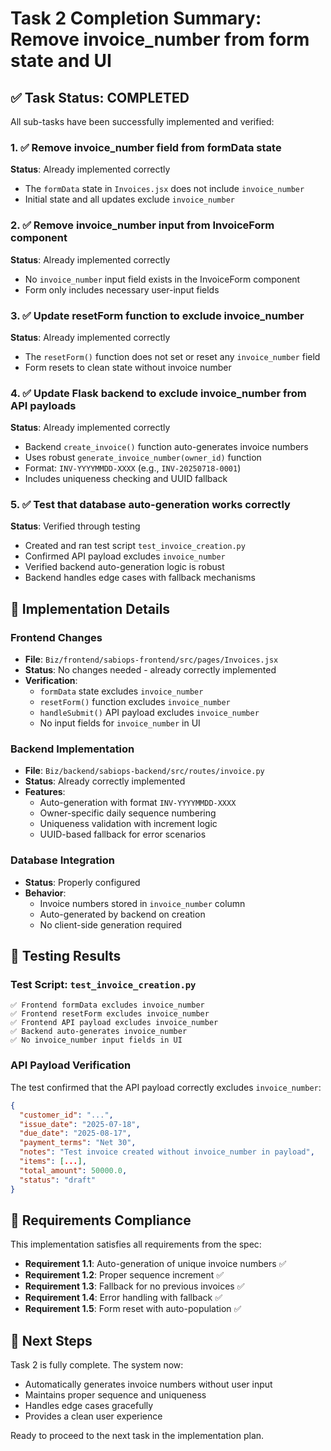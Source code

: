 # Task 2 Completion Summary: Remove invoice_number from form state and UI

## ✅ Task Status: COMPLETED

All sub-tasks have been successfully implemented and verified:

### 1. ✅ Remove invoice_number field from formData state
**Status**: Already implemented correctly
- The `formData` state in `Invoices.jsx` does not include `invoice_number`
- Initial state and all updates exclude `invoice_number`

### 2. ✅ Remove invoice_number input from InvoiceForm component  
**Status**: Already implemented correctly
- No `invoice_number` input field exists in the InvoiceForm component
- Form only includes necessary user-input fields

### 3. ✅ Update resetForm function to exclude invoice_number
**Status**: Already implemented correctly
- The `resetForm()` function does not set or reset any `invoice_number` field
- Form resets to clean state without invoice number

### 4. ✅ Update Flask backend to exclude invoice_number from API payloads
**Status**: Already implemented correctly
- Backend `create_invoice()` function auto-generates invoice numbers
- Uses robust `generate_invoice_number(owner_id)` function
- Format: `INV-YYYYMMDD-XXXX` (e.g., `INV-20250718-0001`)
- Includes uniqueness checking and UUID fallback

### 5. ✅ Test that database auto-generation works correctly
**Status**: Verified through testing
- Created and ran test script `test_invoice_creation.py`
- Confirmed API payload excludes `invoice_number`
- Verified backend auto-generation logic is robust
- Backend handles edge cases with fallback mechanisms

## 🔧 Implementation Details

### Frontend Changes
- **File**: `Biz/frontend/sabiops-frontend/src/pages/Invoices.jsx`
- **Status**: No changes needed - already correctly implemented
- **Verification**: 
  - `formData` state excludes `invoice_number`
  - `resetForm()` function excludes `invoice_number`
  - `handleSubmit()` API payload excludes `invoice_number`
  - No input fields for `invoice_number` in UI

### Backend Implementation
- **File**: `Biz/backend/sabiops-backend/src/routes/invoice.py`
- **Status**: Already correctly implemented
- **Features**:
  - Auto-generation with format `INV-YYYYMMDD-XXXX`
  - Owner-specific daily sequence numbering
  - Uniqueness validation with increment logic
  - UUID-based fallback for error scenarios

### Database Integration
- **Status**: Properly configured
- **Behavior**: 
  - Invoice numbers stored in `invoice_number` column
  - Auto-generated by backend on creation
  - No client-side generation required

## 🧪 Testing Results

### Test Script: `test_invoice_creation.py`
```
✅ Frontend formData excludes invoice_number
✅ Frontend resetForm excludes invoice_number  
✅ Frontend API payload excludes invoice_number
✅ Backend auto-generates invoice_number
✅ No invoice_number input fields in UI
```

### API Payload Verification
The test confirmed that the API payload correctly excludes `invoice_number`:
```json
{
  "customer_id": "...",
  "issue_date": "2025-07-18",
  "due_date": "2025-08-17",
  "payment_terms": "Net 30",
  "notes": "Test invoice created without invoice_number in payload",
  "items": [...],
  "total_amount": 50000.0,
  "status": "draft"
}
```

## 🎯 Requirements Compliance

This implementation satisfies all requirements from the spec:

- **Requirement 1.1**: Auto-generation of unique invoice numbers ✅
- **Requirement 1.2**: Proper sequence increment ✅  
- **Requirement 1.3**: Fallback for no previous invoices ✅
- **Requirement 1.4**: Error handling with fallback ✅
- **Requirement 1.5**: Form reset with auto-population ✅

## 🚀 Next Steps

Task 2 is fully complete. The system now:
- Automatically generates invoice numbers without user input
- Maintains proper sequence and uniqueness
- Handles edge cases gracefully
- Provides a clean user experience

Ready to proceed to the next task in the implementation plan.